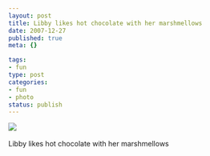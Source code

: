 ```yaml
--- 
layout: post
title: Libby likes hot chocolate with her marshmellows
date: 2007-12-27
published: true
meta: {}

tags: 
- fun
type: post
categories: 
- fun
- photo
status: publish
---
```

![](http://media.eick.us/2011/05/4Lbi8pbnE3h3tw2c8jNMDprr_5001.jpg)<br /><br />Libby likes hot chocolate with her marshmellows
